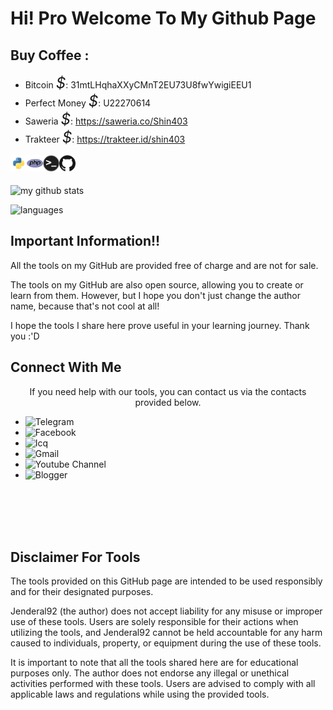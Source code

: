 
  <h1>Hi! Pro Welcome To My Github Page</h1>
  <!-- To Buy Coffee -->
  <h2>Buy Coffee :</h2>
  <ul>
    <li>Bitcoin <i style="font-size:24px">$</i>: 31mtLHqhaXXyCMnT2EU73U8fwYwigiEEU1</li>
    <li>Perfect Money <i style="font-size:24px">$</i>: U22270614</li>
    <li>Saweria <i style="font-size:24px">$</i>: <a href="https://saweria.co/Shin403" target="_blank">https://saweria.co/Shin403</a></li>
    <li>Trakteer <i style="font-size:24px">$</i>: <a href="https://trakteer.id/shin403" target="_blank">https://trakteer.id/shin403</a></li>
  </ul>

  <!-- - -->
  <p align="left">
    <img align="left" alt="Python" width="26px" src="https://raw.githubusercontent.com/github/explore/80688e429a7d4ef2fca1e82350fe8e3517d3494d/topics/python/python.png" />
    <img align="left" alt="Php" width="26px" src="https://raw.githubusercontent.com/github/explore/80688e429a7d4ef2fca1e82350fe8e3517d3494d/topics/php/php.png" />
    <img align="left" alt="Terminal" width="26px" src="https://raw.githubusercontent.com/github/explore/80688e429a7d4ef2fca1e82350fe8e3517d3494d/topics/terminal/terminal.png" />
    <img align="left" alt="GitHub" width="26px" src="https://raw.githubusercontent.com/github/explore/78df643247d429f6cc873026c0622819ad797942/topics/github/github.png" />
  </p>
  <br><br>
  <!-- status codes -->
<p align="left">
    <img src="https://github-readme-stats.vercel.app/api/top-langs/?username=Jenderal92&layout=compact" alt="my github stats" height="165">
</p>
<p align="left">
<img src="https://github-readme-stats.vercel.app/api?username=Jenderal92&hide=css,tsql,blade,%20jupyter+notebook&langs_count=10&theme=radical&layout=compact" alt="languages" height="165">
  </p>
<!-- Important Information!! -->
<h2>Important Information!!</h2>
<p>
  All the tools on my GitHub are provided free of charge and are not for sale.
</p>
<p>
  The tools on my GitHub are also open source, allowing you to create or learn from them. However, but I hope you don't just change the author name, because that's not cool at all!
</p>
<p>
  I hope the tools I share here prove useful in your learning journey. Thank you :'D
</p>
 
  <!-- Connect With Me-->
  <h2>Connect With Me</h2>
  <p align="center">If you need help with our tools, you can contact us via the contacts provided below.</p>
  <p align="left">
  <ul>
<li><a href="https://t.me/Shin_code" rel="nofollow"><img align="left" alt="Telegram" src="https://camo.githubusercontent.com/cf4ed981404024c1adfc79d5575c4edf1836c4fe36b24b03383ece888cef7e29/68747470733a2f2f696d672e736869656c64732e696f2f62616467652f54656c656772616d2d3243413545303f7374796c653d666f722d7468652d6261646765266c6f676f3d74656c656772616d266c6f676f436f6c6f723d7768697465" data-canonical-src="https://img.shields.io/badge/Telegram-2CA5E0?style=for-the-badge&amp;logo=telegram&amp;logoColor=white" style="max-width: 100%;"></a></li>
<li><a href="https://facebook.com/Shin403" rel="nofollow"><img align="left" alt="Facebook" src="https://camo.githubusercontent.com/2d1ffa69dd491ebeca01b2098cf8233dd09950ff5895abccd5b455ca442abc59/68747470733a2f2f696d672e736869656c64732e696f2f62616467652f46616365626f6f6b2d3138373746323f7374796c653d666f722d7468652d6261646765266c6f676f3d66616365626f6f6b266c6f676f436f6c6f723d7768697465" data-canonical-src="https://img.shields.io/badge/Facebook-1877F2?style=for-the-badge&logo=facebook&logoColor=white" style="max-width: 100%;"></a></li>
<li><a href="https://icq.im/Shin403" rel="nofollow"><img align="left" alt="Icq" src="https://camo.githubusercontent.com/35d92f4cf68f302d0e3080504ab024b3aef095bb908072c9bd81dd9509b1dc44/68747470733a2f2f696d672e736869656c64732e696f2f62616467652f6963715f6e65772d626c61636b3f7374796c653d666f722d7468652d6261646765266c6f676f3d696371266c6f676f6c436f6c6f723d343246343235" data-canonical-src="https://img.shields.io/badge/icq_new-black?style=for-the-badge&logo=icq&logolColor=42F425" style="max-width: 100%;"></a></li>
<li><a href="mailto:shindaytoday@gmail.com" rel="nofollow"><img align="left" alt="Gmail" src="https://camo.githubusercontent.com/571384769c09e0c66b45e39b5be70f68f552db3e2b2311bc2064f0d4a9f5983b/68747470733a2f2f696d672e736869656c64732e696f2f62616467652f476d61696c2d4431343833363f7374796c653d666f722d7468652d6261646765266c6f676f3d676d61696c266c6f676f436f6c6f723d7768697465" data-canonical-src="https://img.shields.io/badge/Gmail-D14836?style=for-the-badge&logo=gmail&logoColor=white" style="max-width: 100%;"></a></li>
<li><a href="https://m.youtube.com/channel/UCKf6FCKYuFUeG5D_SiAsQiQ/" rel="nofollow"><img align="left" alt="Youtube Channel" src="https://camo.githubusercontent.com/d79c5549652f9c7690992eb49571d216a70a480681561cbd93bfbfc77c491e54/68747470733a2f2f696d672e736869656c64732e696f2f62616467652f596f75547562652d4646303030303f7374796c653d666f722d7468652d6261646765266c6f676f3d796f7574756265266c6f676f436f6c6f723d7768697465" data-canonical-src="https://img.shields.io/badge/YouTube-FF0000?style=for-the-badge&amp;logo=youtube&amp;logoColor=white" style="max-width: 100%;"></a></li>
<li><a href="https://www.blog-gan.org/" rel="nofollow"><img align="left" alt="Blogger" src="https://camo.githubusercontent.com/5eac8cae27148e0506aec25ff48529ad88e52c263140b6e69cec5f99ee0d1c50/68747470733a2f2f696d672e736869656c64732e696f2f62616467652f426c6f676765722d4646353732323f7374796c653d666f722d7468652d6261646765266c6f676f3d626c6f67676572266c6f676f436f6c6f723d7768697465" data-canonical-src="https://img.shields.io/badge/Blogger-FF5722?style=for-the-badge&logo=blogger&logoColor=white" style="max-width: 100%;"></a></li>
</ul>
  </p>

  <br><br><br><br>

  <!-- Disclaimer For Tools-->
<h2>Disclaimer For Tools</h2>
<p>
  The tools provided on this GitHub page are intended to be used responsibly and for their designated purposes.
</p>
<p>
  Jenderal92 (the author) does not accept liability for any misuse or improper use of these tools. Users are solely responsible for their actions when utilizing the tools, and Jenderal92 cannot be held accountable for any harm caused to individuals, property, or equipment during the use of these tools.
</p>
<p>
  It is important to note that all the tools shared here are for educational purposes only. The author does not endorse any illegal or unethical activities performed with these tools. Users are advised to comply with all applicable laws and regulations while using the provided tools.
</p>
